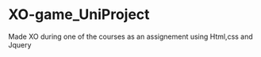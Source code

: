 # XO-game_UniProject
 
Made XO during one of the courses as an assignement using Html,css and Jquery